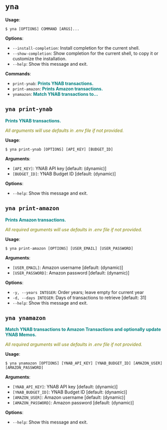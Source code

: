 # `yna`

**Usage**:

```console
$ yna [OPTIONS] COMMAND [ARGS]...
```

**Options**:

* `--install-completion`: Install completion for the current shell.
* `--show-completion`: Show completion for the current shell, to copy it or customize the installation.
* `--help`: Show this message and exit.

**Commands**:

* `print-ynab`: <span style="color: #008080; text-decoration-color: #008080; font-weight: bold">Prints YNAB transactions.</span>
* `print-amazon`: <span style="color: #008080; text-decoration-color: #008080; font-weight: bold">Prints Amazon transactions.</span>
* `ynamazon`: <span style="color: #008080; text-decoration-color: #008080; font-weight: bold">Match YNAB transactions to...</span>

## `yna print-ynab`

<span style="color: #008080; text-decoration-color: #008080; font-weight: bold">Prints YNAB transactions.</span>

<span style="color: #808000; text-decoration-color: #808000; font-style: italic">All arguments will use defaults in .env file if not provided.</span>

**Usage**:

```console
$ yna print-ynab [OPTIONS] [API_KEY] [BUDGET_ID]
```

**Arguments**:

* `[API_KEY]`: YNAB API key  [default: (dynamic)]
* `[BUDGET_ID]`: YNAB Budget ID  [default: (dynamic)]

**Options**:

* `--help`: Show this message and exit.

## `yna print-amazon`

<span style="color: #008080; text-decoration-color: #008080; font-weight: bold">Prints Amazon transactions.</span>

<span style="color: #808000; text-decoration-color: #808000; font-style: italic">All required arguments will use defaults in .env file if not provided.</span>

**Usage**:

```console
$ yna print-amazon [OPTIONS] [USER_EMAIL] [USER_PASSWORD]
```

**Arguments**:

* `[USER_EMAIL]`: Amazon username  [default: (dynamic)]
* `[USER_PASSWORD]`: Amazon password  [default: (dynamic)]

**Options**:

* `-y, --years INTEGER`: Order years; leave empty for current year
* `-d, --days INTEGER`: Days of transactions to retrieve  [default: 31]
* `--help`: Show this message and exit.

## `yna ynamazon`

<span style="color: #008080; text-decoration-color: #008080; font-weight: bold">Match YNAB transactions to Amazon Transactions and optionally update YNAB Memos.</span>

<span style="color: #808000; text-decoration-color: #808000; font-style: italic">All required arguments will use defaults in .env file if not provided.</span>

**Usage**:

```console
$ yna ynamazon [OPTIONS] [YNAB_API_KEY] [YNAB_BUDGET_ID] [AMAZON_USER] [AMAZON_PASSWORD]
```

**Arguments**:

* `[YNAB_API_KEY]`: YNAB API key  [default: (dynamic)]
* `[YNAB_BUDGET_ID]`: YNAB Budget ID  [default: (dynamic)]
* `[AMAZON_USER]`: Amazon username  [default: (dynamic)]
* `[AMAZON_PASSWORD]`: Amazon password  [default: (dynamic)]

**Options**:

* `--help`: Show this message and exit.
